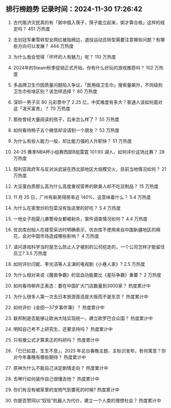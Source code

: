 
## 排行榜趋势 记录时间：2024-11-30 17:26:42
  
  1. 古代赈济灾民真的有「粥中插入筷子，筷子能立起来，粥才算合格」这样的规定吗？ 451 万热度
    
  2. 击剑冠军秦雪转型女网红被指擦边，退役运动员转型需要注意哪些问题？有哪些方向可以发展？ 444 万热度
    
  3. 为什么我会觉得「坏坏的人有魅力」呢？ 110 万热度
    
  4. 2024年的Steam秋季促销正式开始，你有什么好玩的游戏推荐吗？ 102 万热度
    
  5. 多品牌卫生巾因质量问题陷入争议，「医用级卫生巾」搜索量飙升，不同级别卫生巾有啥区别？该怎样选择？ 80 万热度
    
  6. 深圳一男子买 80 元彩票中了 2.25 亿，中奖难度有多大？普通人该如何面对这「泼天富贵」？ 70 万热度
    
  7. 那些曾经大量阅读的孩子，后来怎么样了？ 55 万热度
    
  8. 如何看待杨子五个微信却没请到一个朋友？ 53 万热度
    
  9. 为什么有些人能力一般，却比能力强的人升职快？ 51 万热度
    
  10. 24-25 赛季NBA杯小组赛西部B组雷霆 101:93 湖人，如何评价这场比赛？ 28 万热度
    
  11. 叙利亚政府军与反对派武装在西北部地区大规模交火，目前当地情况如何？ 21 万热度
    
  12. 大豆蛋白质那么高为什么高度重视营养的欧美人却不吃豆制品？ 15 万热度
    
  13. 11 月 25 日，广州有新房得房率近 140%，这意味着什么？ 5.4 万热度
    
  14. 为什么在家里炒的包菜没有饭店里的好吃？ 5.4 万热度
    
  15. 一地女子抱婴儿袭警母女都被射杀，案件调查情况如何？ 4.4 万热度
    
  16. 优衣库创始人在接受采访时明确表示，优衣库不使用来自中国新疆地区的棉花，会对中国市场造成哪些影响？ 4 万热度
    
  17. 请问游戏科学当时是怎么防止人才被别的公司挖走的，一个公司怎样才能留住员工? 3.5 万热度
    
  18. 如何评价闫妮、李光洁等人主演的电视剧《小巷人家》? 2.5 万热度
    
  19. 为什么相对来说《魔兽争霸》的显血功能要比《星际争霸》重要？ 2 万热度
    
  20. 如何看待柳井正表态：要在中国扩大门店数量到3000家？ 热度累计中
    
  21. 为什么很多人第一次去日本旅游首选是大阪而不是东京？ 热度累计中
    
  22. 如何评价《金田一37岁事件簿》？ 热度累计中
    
  23. 联邦制是否能够让欧洲大陆实现统一，建立欧罗巴合众国？ 热度累计中
    
  24. 明知自己考不上研究生，还要坚持吗？ 热度累计中
    
  25. 只有推公式才算真正的科研吗？ 热度累计中
    
  26. 「巳巳如意，生生不息」，2025 年总台春晚主题、主标识发布，有何寓意？你对今年春晚有哪些期待？ 热度累计中
    
  27. 原神为什么不能自己决定剧情走向？ 热度累计中
    
  28. 去琴行如何装作自己很懂吉他？ 热度累计中
    
  29. 你们有没有被家里的宠物气到要死的时候? 热度累计中
    
  30. 你是否赞同以“奴役”机器人为代价，建立一个人类的理想社会？ 热度累计中
    